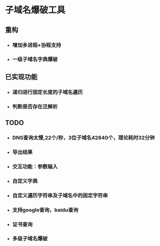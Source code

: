# 子域名爆破工具
## 重构
- ### 增加多进程+协程支持
- ### 一级子域名字典爆破

## 已实现功能
- ### 递归进行固定长度的子域名遍历
- ### 判断是否存在泛解析

## TODO
- ### DNS查询太慢,22个/秒，3位子域名42840个，理论耗时32分钟
- ### 导出结果
- ### 交互功能：参数输入
- ### 自定义字典
- ### 自定义遍历字符串及子域名中的固定字符串
- ### 支持google查询，baidu查询
- ### 证书查询
- ### 多级子域名爆破
